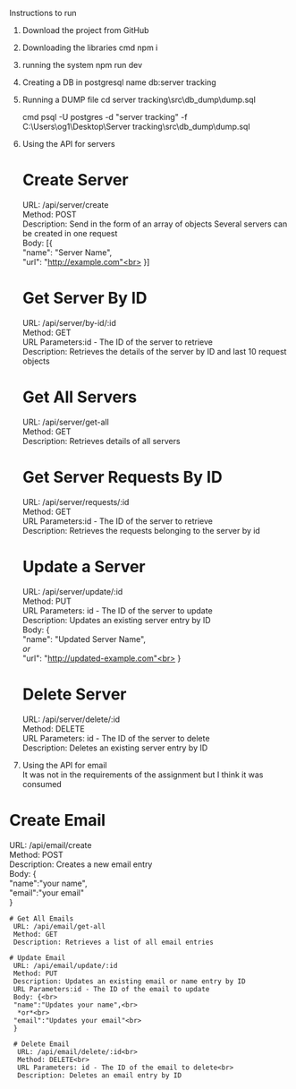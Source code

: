 Instructions to run

1. Download the project from GitHub

2. Downloading the libraries
   cmd npm i
   
3. running the system
   npm run dev

4. Creating a DB in postgresql
   name db:server tracking

5. Running a DUMP file
   cd server tracking\src\db_dump\dump.sql
   
   cmd psql -U postgres -d "server tracking" -f C:\Users\og1\Desktop\Server tracking\src\db_dump\dump.sql

6. Using the API for servers

   # Create Server
    URL: /api/server/create<br>
    Method: POST<br>
    Description: Send in the form of an array of objects Several servers can be created in one request<br>
    Body: [{<br>
    "name": "Server Name",<br>
    "url": "http://example.com"<br>
    }]

   # Get Server By ID
    URL: /api/server/by-id/:id <br>
    Method: GET <br>
    URL Parameters:id - The ID of the server to retrieve <br>
    Description: Retrieves the details of the server by ID and last 10 request objects

   # Get All Servers
    URL: /api/server/get-all <br>
    Method: GET <br>
    Description: Retrieves details of all servers    

   # Get Server Requests By ID
    URL: /api/server/requests/:id <br>
    Method: GET <br>
    URL Parameters:id - The ID of the server to retrieve <br>
    Description: Retrieves the requests belonging to the server by id

   # Update a Server
    URL: /api/server/update/:id <br>
    Method: PUT <br>
    URL Parameters: id - The ID of the server to update <br>
    Description: Updates an existing server entry by ID <br>
    Body: {<br>
    "name": "Updated Server Name",<br>
    *or*<br>
    "url": "http://updated-example.com"<br>
    }

   # Delete Server
    URL: /api/server/delete/:id <br>
    Method: DELETE <br>
    URL Parameters: id - The ID of the server to delete <br>
    Description: Deletes an existing server entry by ID 

7.  Using the API for email <br>
    It was not in the requirements of the assignment but I think it was consumed <br>

   # Create Email
   URL: /api/email/create<br>
    Method: POST<br>
    Description: Creates a new email entry<br>
    Body: { <br>
    "name":"your name", <br>
    "email":"your email" <br>
    }

    # Get All Emails
     URL: /api/email/get-all
     Method: GET
     Description: Retrieves a list of all email entries

    # Update Email
     URL: /api/email/update/:id
     Method: PUT
     Description: Updates an existing email or name entry by ID
     URL Parameters:id - The ID of the email to update
     Body: {<br>
     "name":"Updates your name",<br>
      *or*<br>
     "email":"Updates your email"<br>
     }

     # Delete Email
      URL: /api/email/delete/:id<br>
      Method: DELETE<br>
      URL Parameters: id - The ID of the email to delete<br>
      Description: Deletes an email entry by ID




